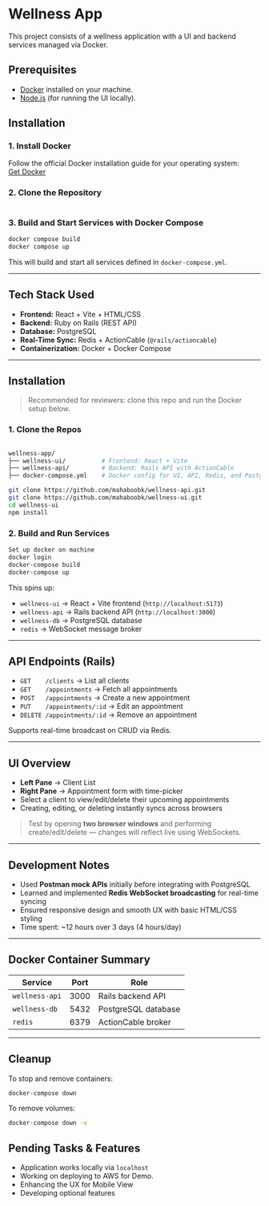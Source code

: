 # Wellness App

This project consists of a wellness application with a UI and backend services managed via Docker.

## Prerequisites

- [Docker](https://docs.docker.com/get-docker/) installed on your machine.
- [Node.js](https://nodejs.org/) (for running the UI locally).

## Installation

### 1. Install Docker

Follow the official Docker installation guide for your operating system:  
[Get Docker](https://docs.docker.com/get-docker/)

### 2. Clone the Repository

```bash


```

### 3. Build and Start Services with Docker Compose

```bash
docker compose build
docker compose up
```

This will build and start all services defined in `docker-compose.yml`.


---
## Tech Stack Used

- **Frontend:** React + Vite + HTML/CSS
- **Backend:** Ruby on Rails (REST API)
- **Database:** PostgreSQL
- **Real-Time Sync:** Redis + ActionCable (`@rails/actioncable`)
- **Containerization:** Docker + Docker Compose

---

## Installation

> Recommended for reviewers: clone this repo and run the Docker setup below.

### 1. Clone the Repos
```bash

wellness-app/
├── wellness-ui/          # Frontend: React + Vite
├── wellness-api/         # Backend: Rails API with ActionCable
├── docker-compose.yml    # Docker config for UI, API, Redis, and PostgreSQL

git clone https://github.com/mahaboobk/wellness-api.git
git clone https://github.com/mahaboobk/wellness-ui.git
cd wellness-ui
npm install

```

### 2. Build and Run Services
```bash
Set up docker on machine
docker login
docker-compose build
docker-compose up

```
This spins up:
- `wellness-ui` → React + Vite frontend (`http://localhost:5173`)
- `wellness-api` → Rails backend API (`http://localhost:3000`)
- `wellness-db` → PostgreSQL database
- `redis` → WebSocket message broker

---

## API Endpoints (Rails)

- `GET    /clients` → List all clients  
- `GET    /appointments` → Fetch all appointments  
- `POST   /appointments` → Create a new appointment  
- `PUT    /appointments/:id` → Edit an appointment  
- `DELETE /appointments/:id` → Remove an appointment  

Supports real-time broadcast on CRUD via Redis.

---

## UI Overview

- **Left Pane** → Client List  
- **Right Pane** → Appointment form with time-picker  
- Select a client to view/edit/delete their upcoming appointments  
- Creating, editing, or deleting instantly syncs across browsers  

> Test by opening **two browser windows** and performing create/edit/delete — changes will reflect live using WebSockets.

---

## Development Notes

- Used **Postman mock APIs** initially before integrating with PostgreSQL
- Learned and implemented **Redis WebSocket broadcasting** for real-time syncing
- Ensured responsive design and smooth UX with basic HTML/CSS styling
- Time spent: ~12 hours over 3 days (4 hours/day)

---

## Docker Container Summary

| Service         | Port   | Role                   |
|----------------|--------|-------------------------|
| `wellness-api` | 3000   | Rails backend API       |
| `wellness-db`  | 5432   | PostgreSQL database     |
| `redis`        | 6379   | ActionCable broker      |

---

## Cleanup

To stop and remove containers:

```bash
docker-compose down
```

To remove volumes:
```bash
docker-compose down -v
```

## Pending Tasks & Features

- Application works locally via `localhost`
- Working on deploying to AWS for Demo.
- Enhancing the UX for Mobile View
- Developing optional features
